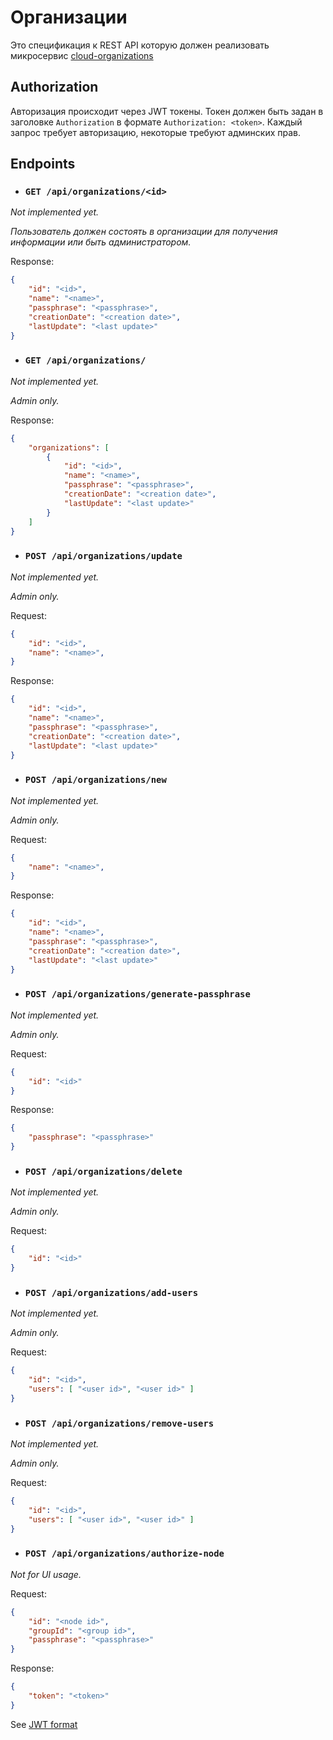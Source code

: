 # Организации

Это спецификация к REST API которую должен реализовать микросервис [cloud-organizations](../units/cloud-organizations.md)

## Authorization

Авторизация происходит через JWT токены. Токен должен быть задан в заголовке `Authorization` в формате `Authorization: <token>`. Каждый запрос требует авторизацию, некоторые требуют админских прав.

## Endpoints

- ### `GET /api/organizations/<id>`

_Not implemented yet._

_Пользователь должен состоять в организации для получения информации или быть администратором._

Response:

```json
{
    "id": "<id>",
    "name": "<name>",
    "passphrase": "<passphrase>",
    "creationDate": "<creation date>",
    "lastUpdate": "<last update>"
}
```

- ### `GET /api/organizations/`

_Not implemented yet._

_Admin only._

Response:

```json
{
    "organizations": [
        {
            "id": "<id>",
            "name": "<name>",
            "passphrase": "<passphrase>",
            "creationDate": "<creation date>",
            "lastUpdate": "<last update>"
        }
    ]
}
```

- ### `POST /api/organizations/update`

_Not implemented yet._

_Admin only._

Request:

```json
{
    "id": "<id>",
    "name": "<name>",
}
```

Response:

```json
{
    "id": "<id>",
    "name": "<name>",
    "passphrase": "<passphrase>",
    "creationDate": "<creation date>",
    "lastUpdate": "<last update>"
}
```

- ### `POST /api/organizations/new`

_Not implemented yet._

_Admin only._

Request:

```json
{
    "name": "<name>",
}
```

Response:

```json
{
    "id": "<id>",
    "name": "<name>",
    "passphrase": "<passphrase>",
    "creationDate": "<creation date>",
    "lastUpdate": "<last update>"
}
```

- ### `POST /api/organizations/generate-passphrase`

_Not implemented yet._

_Admin only._

Request:

```json
{
    "id": "<id>"
}
```

Response:

```json
{
    "passphrase": "<passphrase>"
}
```

- ### `POST /api/organizations/delete`

_Not implemented yet._

_Admin only._

Request:

```json
{
    "id": "<id>"
}
```

- ### `POST /api/organizations/add-users`

_Not implemented yet._

_Admin only._

Request:

```json
{
    "id": "<id>",
    "users": [ "<user id>", "<user id>" ]
}
```

- ### `POST /api/organizations/remove-users`

_Not implemented yet._

_Admin only._

Request:

```json
{
    "id": "<id>",
    "users": [ "<user id>", "<user id>" ]
}
```

- ### `POST /api/organizations/authorize-node`

_Not for UI usage._

Request:

```json
{
    "id": "<node id>",
    "groupId": "<group id>",
    "passphrase": "<passphrase>"
}
```

Response:

```json
{
    "token": "<token>"
}
```

See [JWT format](../ipc/jwt-token.md#токены-для-нод)
